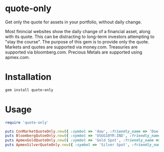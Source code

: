 # quote-only
Get only the quote for assets in your portfolio, without daily change.

Most finincial websites show the daily change of a financial asset, along with its quote.  This can be distracting to long-term investors attempting to "stay the course".  The purpose of this gem is to provide only the quote.  Markets and quotes are supported via money.com.  Treasuries are supported via bloomberg.com.  Precious Metals are supported using apmex.com.

# Installation
```ruby
gem install quote-only
```

# Usage
```ruby
require 'quote-only'

puts CnnMarketQuoteOnly.new({ :symbol => 'dow', :friendly_name => 'Dow', :decimal_places => 0 }).to_s
puts BloombergQutoeOnly.new({ :symbol => 'USGG10YR:IND', :friendly_name => '10 Year', :decimal_places => 2 }).to_s
puts ApmexGoldQuoteOnly.new({ :symbol => 'Gold Spot', :friendly_name => 'Gold', :decimal_places => 0 }).to_s
puts ApmexSilverQuoteOnly.new({ :symbol => 'Silver Spot', :friendly_name => 'Silver', :decimal_places => 0 }).to_s
```
